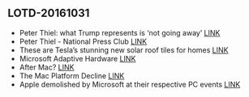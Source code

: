 ## LOTD-20161031

- Peter Thiel: what Trump represents is ‘not going away’ [LINK](http://www.theverge.com/2016/10/31/13476734/investor-peter-thiel-donald-trump-donation-defense-speech)
- Peter Thiel - National Press Club [LINK](http://www.press.org/events/peter-thiel)
- These are Tesla’s stunning new solar roof tiles for homes [LINK](https://techcrunch.com/2016/10/28/these-are-teslas-stunning-new-solar-roof-tiles-for-homes/)
- Microsoft Adaptive Hardware [LINK](https://www.microsoft.com/appliedsciences/content/projects/AdaptiveHardware.aspx)
- After Mac? [LINK](https://www.tbray.org/ongoing/When/201x/2016/10/29/Post-Mac)
- The Mac Platform Decline [LINK](https://milen.me/writings/mac-platform-decline/)
- Apple demolished by Microsoft at their respective PC events [LINK](http://www.marketwatch.com/story/apple-demolished-by-microsoft-at-their-respective-pc-events-2016-10-27)